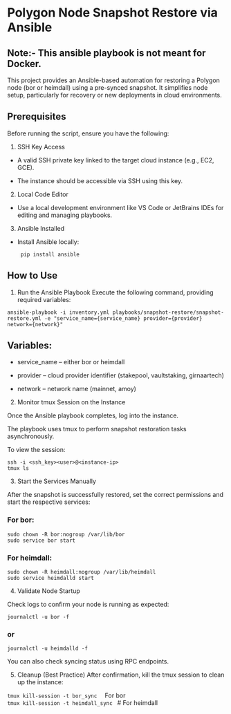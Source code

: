 # Polygon Node Snapshot Restore via Ansible

## Note:- This ansible playbook is not meant for Docker. 

This project provides an Ansible-based automation for restoring a Polygon node (bor or heimdall) using a pre-synced snapshot. It simplifies node setup, particularly for recovery or new deployments in cloud environments.

## Prerequisites

Before running the script, ensure you have the following:

1. SSH Key Access

- A valid SSH private key linked to the target cloud instance (e.g., EC2, GCE).

- The instance should be accessible via SSH using this key.

2. Local Code Editor

- Use a local development environment like VS Code or JetBrains IDEs for editing and managing playbooks.

3. Ansible Installed

- Install Ansible locally:

     `` pip install ansible``

## How to Use

1. Run the Ansible Playbook
Execute the following command, providing required variables:

  `` ansible-playbook -i inventory.yml playbooks/snapshot-restore/snapshot-restore.yml -e "service_name={service_name} provider={provider} network={network}" ``


## Variables:

- service_name – either bor or heimdall

- provider – cloud provider identifier (stakepool, vaultstaking, girnaartech)

- network – network name (mainnet, amoy)

2. Monitor tmux Session on the Instance

Once the Ansible playbook completes, log into the instance.

The playbook uses tmux to perform snapshot restoration tasks asynchronously.

To view the session:

   `` ssh -i <ssh_key><user>@<instance-ip> ``\
   `` tmux ls ``

3. Start the Services Manually

After the snapshot is successfully restored, set the correct permissions and start the respective services:

### For bor:

   `` sudo chown -R bor:nogroup /var/lib/bor ``\
   `` sudo service bor start ``


### For heimdall:

   `` sudo chown -R heimdall:nogroup /var/lib/heimdall ``\
   `` sudo service heimdalld start ``

4. Validate Node Startup

Check logs to confirm your node is running as expected:

   `` journalctl -u bor -f ``

### or

   ``journalctl -u heimdalld -f``

You can also check syncing status using RPC endpoints.

5. Cleanup (Best Practice)
After confirmation, kill the tmux session to clean up the instance:

  ``tmux kill-session -t bor_sync  ``  For bor \
  ``tmux kill-session -t heimdall_sync ``  # For heimdall



